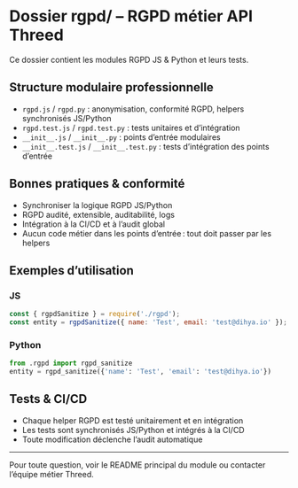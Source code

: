 <!-- filepath: /workspaces/dihya.io/backend/components/metiers/threed/api/rgpd/README.md -->
# Dossier rgpd/ – RGPD métier API Threed

Ce dossier contient les modules RGPD JS & Python et leurs tests.

## Structure modulaire professionnelle
- `rgpd.js` / `rgpd.py` : anonymisation, conformité RGPD, helpers synchronisés JS/Python
- `rgpd.test.js` / `rgpd.test.py` : tests unitaires et d’intégration
- `__init__.js` / `__init__.py` : points d’entrée modulaires
- `__init__.test.js` / `__init__.test.py` : tests d’intégration des points d’entrée

## Bonnes pratiques & conformité
- Synchroniser la logique RGPD JS/Python
- RGPD audité, extensible, auditabilité, logs
- Intégration à la CI/CD et à l’audit global
- Aucun code métier dans les points d’entrée : tout doit passer par les helpers

## Exemples d’utilisation

### JS
```js
const { rgpdSanitize } = require('./rgpd');
const entity = rgpdSanitize({ name: 'Test', email: 'test@dihya.io' });
```

### Python
```python
from .rgpd import rgpd_sanitize
entity = rgpd_sanitize({'name': 'Test', 'email': 'test@dihya.io'})
```

## Tests & CI/CD
- Chaque helper RGPD est testé unitairement et en intégration
- Les tests sont synchronisés JS/Python et intégrés à la CI/CD
- Toute modification déclenche l’audit automatique

---
Pour toute question, voir le README principal du module ou contacter l’équipe métier Threed.
